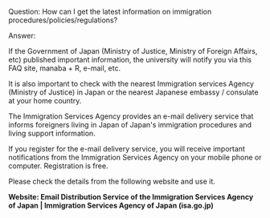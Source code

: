Question: How can I get the latest information on immigration procedures/policies/regulations?

Answer:

If the Government of Japan (Ministry of Justice, Ministry of Foreign Affairs,
etc) published important information, the university will notify you via this
FAQ site, manaba + R, e-mail, etc.

It is also important to check with the nearest Immigration services Agency
(Ministry of Justice) in Japan or the nearest Japanese embassy / consulate at
your home country.

The Immigration Services Agency provides an e-mail delivery service that
informs foreigners living in Japan of Japan's immigration procedures and
living support information.

If you register for the e-mail delivery service, you will receive important
notifications from the Immigration Services Agency on your mobile phone or
computer. Registration is free.

Please check the details from the following website and use it.

  
**Website: Email Distribution Service of the Immigration Services Agency of Japan | Immigration Services Agency of Japan (isa.go.jp)**

